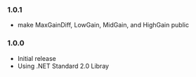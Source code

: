 ### 1.0.1
- make MaxGainDiff, LowGain, MidGain, and HighGain public

### 1.0.0
- Initial release
- Using .NET Standard 2.0 Libray
